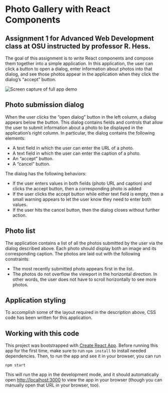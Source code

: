# Photo Gallery with React Components

## Assignment 1 for Advanced Web Development class at OSU instructed by professor R. Hess.
The goal of this assignment is to write React components and compose them together into a simple application. In this application, the user can click a button to open a dialog, enter information about photos into that dialog, and see those photos appear in the application when they click the dialog’s “accept” button.

![Screen capture of full app demo](screencaps/photo-gallery-demo.gif)

## Photo submission dialog

When the user clicks the “open dialog” button in the left column, a dialog appears below the button. This dialog contains fields and controls that allow the user to submit information about a photo to be displayed in the application’s right column. In particular, the dialog contains the following elements:
  * A text field in which the user can enter the URL of a photo.
  * A text field in which the user can enter the caption of a photo.
  * An “accept” button.
  * A “cancel” button.

The dialog has the following behaviors:
  * If the user enters values in both fields (photo URL and caption) and clicks the accept button, then a corresponding photo is added
  * If the user clicks the accept button while either text field is empty, then a small warning appears to let the user know they need to enter both values.
  * If the user hits the cancel button, then the dialog closes without further action.

## Photo list

The application contains a list of all the photos submitted by the user via the dialog described above. Each photo should display both an image and its corresponding caption.  The photos are laid out with the following constraints:
  * The most recently submitted photo appears first in the list.
  * The photos do not overflow the viewport in the horizontal direction. In other words, the user does not have to scroll horizontally to see more photos.

## Application styling

To accomplish some of the layout required in the description above, CSS code has been written for this application.

## Working with this code

This project was bootstrapped with [Create React App](https://github.com/facebook/create-react-app).
Before running this app for the first time, make sure to run `npm install` to install needed dependencies. Then, to run the app and see it in your browser, you can run
```
npm start
```
This will run the app in the development mode, and it should automatically open [http://localhost:3000](http://localhost:3000) to view the app in your browser (though you can manually open that URL in your browser, too).
